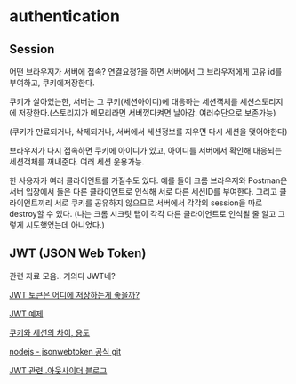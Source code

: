 # authentication

## Session

어떤  브라우저가  서버에  접속? 연결요청?을  하면  서버에서  그  브라우저에게  고유 id를  부여하고, 쿠키에저장한다.

쿠키가  살아있는한, 서버는  그  쿠키(세션아이디)에  대응하는  세션걕체를  세션스토리지에  저장한다.(스토리지가  메모리라면  서버껐다켜면  날아감. 여러수단으로  보존가능)

(쿠키가  만료되거나, 삭제되거나, 서버에서  세션정보를  지우면  다시  세션을  맺어야한다)

브라우저가  다시  접속하면  쿠키에  아이디가  있고, 아이디를  서버에서  확인해  대응되는  세션객체를  꺼내준다. 여러  세션  운용가능.

한 사용자가 여러 클라이언트를 가질수도 있다. 예를 들어 크롬 브라우저와 Postman은 서버 입장에서 둘은 다른 클라이언트로 인식해 서로 다른 세션ID를 부여한다. 그리고 클라이언트끼리 서로 쿠키를 공유하지 않으므로 서버에서 각각의 session을 따로 destroy할 수 있다.
(나는 크롬 시크릿 탭이 각각 다른 클라이언트로 인식될 줄 알고 그렇게 시도했었는데 아니었다.)

## JWT (JSON Web Token)

관련 자료 모음.. 거의다 JWT네?

[JWT 토큰은 어디에 저장하는게 좋을까?](https://lazyhoneyant.blogspot.com/2016/08/jwt.html)

[JWT 예제](http://webframeworks.kr/tutorials/expressjs/auth_log_in_out/)

[쿠키와 세션의 차이, 용도](https://jeong-pro.tistory.com/80)

[nodejs - jsonwebtoken 공식 git](https://github.com/auth0/node-jsonwebtoken)

[JWT 관련..아웃사이더 블로그](https://blog.outsider.ne.kr/1160)
<!--stackedit_data:
eyJoaXN0b3J5IjpbNjc1NDkxMDIyLDY2MjUwODg1MV19
-->